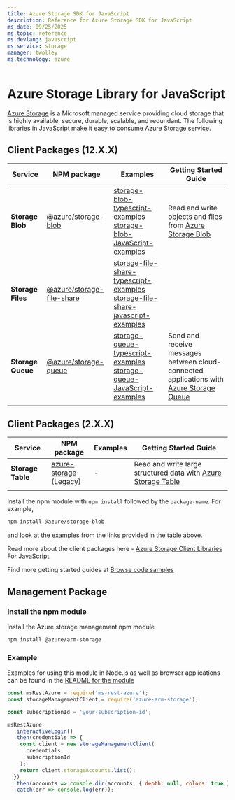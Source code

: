 ```yaml
---
title: Azure Storage SDK for JavaScript
description: Reference for Azure Storage SDK for JavaScript
ms.date: 09/25/2025
ms.topic: reference
ms.devlang: javascript
ms.service: storage
manager: twolley
ms.technology: azure
---
```

# Azure Storage Library for JavaScript

[Azure Storage](https://docs.microsoft.com/azure/storage/) is a Microsoft managed service providing cloud storage that is highly available, secure, durable, scalable, and redundant. The following libraries in JavaScript make it easy to consume Azure Storage service.

## Client Packages (12.X.X)

|Service| NPM package| Examples|Getting Started Guide|
|---|---|---|--|
|**Storage Blob**|[@azure/storage-blob](https://www.npmjs.com/package/@azure/storage-blob)|[storage-blob-typescript-examples](https://docs.microsoft.com/samples/azure/azure-sdk-for-js/storage-blob-typescript/)<br> [storage-blob-JavaScript-examples](https://docs.microsoft.com/samples/azure/azure-sdk-for-js/storage-blob-JavaScript/)|Read and write objects and files from [Azure Storage Blob](https://docs.microsoft.com/azure/storage/storage-nodejs-how-to-use-blob-storage)|
|**Storage Files**|[@azure/storage-file-share](https://www.npmjs.com/package/@azure/storage-file-share)|[storage-file-share-typescript-examples](https://docs.microsoft.com/samples/azure/azure-sdk-for-js/storage-file-share-typescript/)<br> [storage-file-share-javascript-examples](https://docs.microsoft.com/samples/azure/azure-sdk-for-js/storage-file-share-javascript/)||
|**Storage Queue**|[@azure/storage-queue](https://www.npmjs.com/package/@azure/storage-queue)|[storage-queue-typescript-examples](https://docs.microsoft.com/samples/azure/azure-sdk-for-js/storage-queue-typescript/)<br> [storage-queue-JavaScript-examples](https://docs.microsoft.com/samples/azure/azure-sdk-for-js/storage-queue-JavaScript/)|Send and receive messages between cloud-connected applications with <br>[Azure Storage Queue](https://docs.microsoft.com/azure/storage/queues/storage-quickstart-queues-nodejs)|
|||||

## Client Packages (2.X.X)
|Service| NPM package| Examples|Getting Started Guide|
|---|---|---|--|
|**Storage Table**|[azure-storage](https://www.npmjs.com/package/azure-storage)<br>(Legacy)| - |Read and write large structured data with [Azure Storage Table](https://docs.microsoft.com/azure/storage/storage-nodejs-how-to-use-table-storage)|
|||||

Install the npm module with `npm install` followed by the `package-name`. For example,
```bash
npm install @azure/storage-blob
```
and look at the examples from the links provided in the table above.

Read more about the client packages here - [Azure Storage Client Libraries For JavaScript](https://github.com/Azure/azure-sdk-for-js/tree/master/sdk/storage/).

Find more getting started guides at [Browse code samples](https://azure.microsoft.com/resources/samples/)

## Management Package

### Install the npm module 

Install the Azure storage management npm module

```bash
npm install @azure/arm-storage
```

### Example

Examples for using this module in Node.js as well as browser applications can be found in the [README for the module](https://www.npmjs.com/package/@azure/arm-storage)

```javascript
const msRestAzure = require('ms-rest-azure');
const storageManagementClient = require('azure-arm-storage');

const subscriptionId = 'your-subscription-id';

msRestAzure
  .interactiveLogin()
  .then(credentials => {
    const client = new storageManagementClient(
      credentials,
      subscriptionId
    );
    return client.storageAccounts.list();
  })
  .then(accounts => console.dir(accounts, { depth: null, colors: true }))
  .catch(err => console.log(err));
```